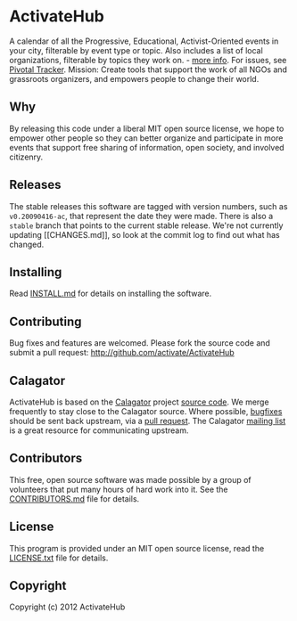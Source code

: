 ActivateHub
===========

A calendar of all the Progressive, Educational, Activist-Oriented events in your city, filterable by event type or topic. Also includes a list of local organizations, filterable by topics they work on. - [more info](http://activatehub.org/).  For issues, see [Pivotal Tracker](https://www.pivotaltracker.com/projects/365511).
Mission:  Create tools that support the work of all NGOs and grassroots organizers, and empowers people to change their world.

Why 
---

By releasing this code under a liberal MIT open source license, we hope to empower other people so they can better organize and participate in more events that support free sharing of information, open society, and involved citizenry.


Releases
--------

The stable releases this software are tagged with version numbers, such as `v0.20090416-ac`, that represent the date they were made. There is also a `stable` branch that points to the current stable release. We're not currently updating [[CHANGES.md]], so look at the commit log to find out what has changed.


Installing
----------

Read [INSTALL.md](https://github.com/activate/ActivateHub/blob/master/INSTALL.md) for details on installing the software.


Contributing
------------

Bug fixes and features are welcomed. Please fork the source code and submit a pull request: <http://github.com/activate/ActivateHub>


Calagator
---------

ActivateHub is based on the [Calagator](http://calagator.org/) project [source code](http://github.com/calagator/calagator/). We merge frequently to stay close to the Calagator source. Where possible, [bugfixes](http://code.google.com/p/calagator/issues/list) should be sent back upstream, via a [pull request](http://help.github.com/pull-requests/). The Calagator [mailing list](http://groups.google.com/group/pdx-tech-calendar/) is a great resource for communicating upstream.


Contributors
------------

This free, open source software was made possible by a group of volunteers that put many hours of hard work into it. See the [CONTRIBUTORS.md](https://github.com/activate/ActivateHub/blob/master/CONTRIBUTORS.md) file for details.


License
-------

This program is provided under an MIT open source license, read the [LICENSE.txt](https://github.com/activate/ActivateHub/blob/master/LICENSE.txt) file for details.


Copyright
---------

Copyright (c) 2012 ActivateHub

